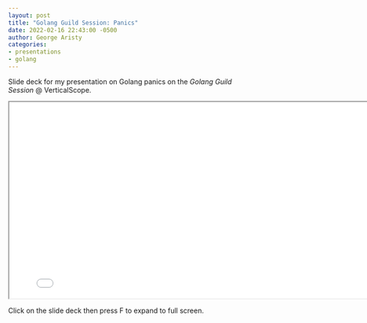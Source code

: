 ```yaml
---
layout: post
title: "Golang Guild Session: Panics"
date: 2022-02-16 22:43:00 -0500
author: George Aristy
categories:
- presentations
- golang
---
```


Slide deck for my presentation on Golang panics on the _Golang Guild Session_ @ VerticalScope.

<iframe width="800" height="400" src="/assets/reveal.js/index.html">
  <p>Your browser does not support iframes.</p>
</iframe>

Click on the slide deck then press F to expand to full screen.
